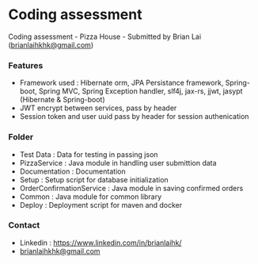 # Coding assessment
Coding assessment - Pizza House - Submitted by Brian Lai (brianlaihkhk@gmail.com)

### Features

- Framework used : Hibernate orm, JPA Persistance framework, Spring-boot, Spring MVC, Spring Exception handler, slf4j, jax-rs, jjwt, jasypt (Hibernate & Spring-boot)
- JWT encrypt between services, pass by header
- Session token and user uuid pass by header for session authenication

### Folder

- Test Data : Data for testing in passing json
- PizzaService : Java module in handling user submittion data
- Documentation : Documentation
- Setup : Setup script for database initialization
- OrderConfirmationService : Java module in saving confirmed orders
- Common : Java module for common library
- Deploy : Deployment script for maven and docker

### Contact
- Linkedin : https://www.linkedin.com/in/brianlaihk/
- brianlaihkhk@gmail.com